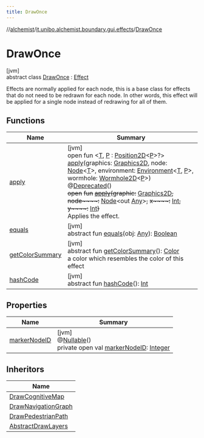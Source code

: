 ```yaml
---
title: DrawOnce
---
```

//[alchemist](../../../index.html)/[it.unibo.alchemist.boundary.gui.effects](../index.html)/[DrawOnce](index.html)



# DrawOnce



[jvm]\
abstract class [DrawOnce](index.html) : [Effect](../-effect/index.html)

Effects are normally applied for each node, this is a base class for effects that do not need to be redrawn for each node. In other words, this effect will be applied for a single node instead of redrawing for all of them.



## Functions


| Name | Summary |
|---|---|
| [apply](apply.html) | [jvm]<br>open fun <[T](apply.html), [P](apply.html) : [Position2D](../../it.unibo.alchemist.model.interfaces/-position2-d/index.html)<[P](../../it.unibo.alchemist.boundary.wormhole.implementation/-wormhole-swing/index.html)>?> [apply](apply.html)(graphics: [Graphics2D](https://docs.oracle.com/javase/8/docs/api/java/awt/Graphics2D.html), node: [Node](../../it.unibo.alchemist.model.interfaces/-node/index.html)<[T](../../it.unibo.alchemist.boundary.interfaces/-graphical2-d-output-monitor/index.html)>, environment: [Environment](../../it.unibo.alchemist.model.interfaces/-environment/index.html)<[T](../../it.unibo.alchemist.boundary.interfaces/-graphical2-d-output-monitor/index.html), [P](../../it.unibo.alchemist.boundary.wormhole.implementation/-wormhole-swing/index.html)>, wormhole: [Wormhole2D](../../it.unibo.alchemist.boundary.wormhole.interfaces/-wormhole2-d/index.html)<[P](../../it.unibo.alchemist.boundary.wormhole.implementation/-wormhole-swing/index.html)>)<br>@[Deprecated](https://docs.oracle.com/javase/8/docs/api/java/lang/Deprecated.html)()<br>~~open~~ ~~fun~~ [~~apply~~](../-effect/apply.html)~~(~~~~graphic~~~~:~~ [Graphics2D](https://docs.oracle.com/javase/8/docs/api/java/awt/Graphics2D.html)~~,~~ ~~node~~~~:~~ [Node](../../it.unibo.alchemist.model.interfaces/-node/index.html)<out [Any](https://kotlinlang.org/api/latest/jvm/stdlib/kotlin/-any/index.html)>~~,~~ ~~x~~~~:~~ [Int](https://kotlinlang.org/api/latest/jvm/stdlib/kotlin/-int/index.html)~~,~~ ~~y~~~~:~~ [Int](https://kotlinlang.org/api/latest/jvm/stdlib/kotlin/-int/index.html)~~)~~<br>Applies the effect. |
| [equals](../-effect/equals.html) | [jvm]<br>abstract fun [equals](../-effect/equals.html)(obj: [Any](https://kotlinlang.org/api/latest/jvm/stdlib/kotlin/-any/index.html)): [Boolean](https://kotlinlang.org/api/latest/jvm/stdlib/kotlin/-boolean/index.html) |
| [getColorSummary](../-effect/get-color-summary.html) | [jvm]<br>abstract fun [getColorSummary](../-effect/get-color-summary.html)(): [Color](https://docs.oracle.com/javase/8/docs/api/java/awt/Color.html)<br>a color which resembles the color of this effect |
| [hashCode](../-effect/hash-code.html) | [jvm]<br>abstract fun [hashCode](../-effect/hash-code.html)(): [Int](https://kotlinlang.org/api/latest/jvm/stdlib/kotlin/-int/index.html) |


## Properties


| Name | Summary |
|---|---|
| [markerNodeID](marker-node-i-d.html) | [jvm]<br>@[Nullable](https://docs.oracle.com/javase/8/docs/api/javax/annotation/Nullable.html)()<br>private open val [markerNodeID](marker-node-i-d.html): [Integer](https://docs.oracle.com/javase/8/docs/api/java/lang/Integer.html) |


## Inheritors


| Name |
|---|
| [DrawCognitiveMap](../-draw-cognitive-map/index.html) |
| [DrawNavigationGraph](../-draw-navigation-graph/index.html) |
| [DrawPedestrianPath](../-draw-pedestrian-path/index.html) |
| [AbstractDrawLayers](../-abstract-draw-layers/index.html) |

